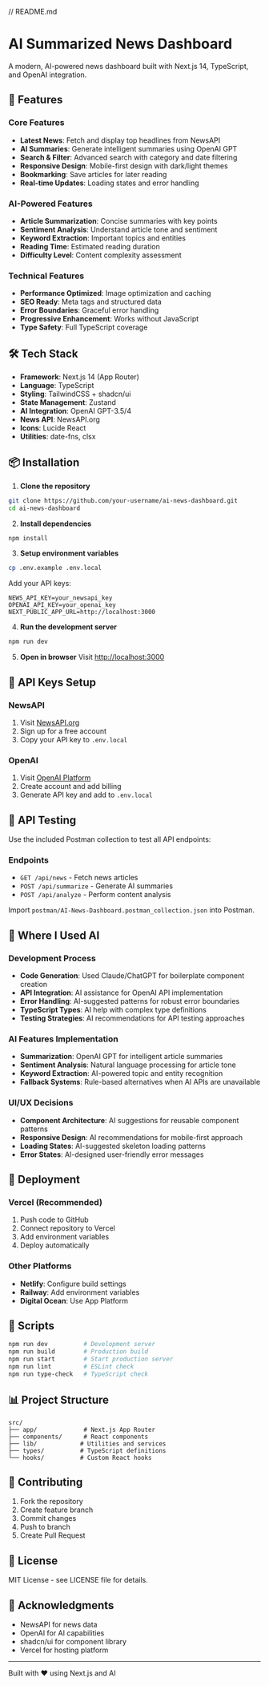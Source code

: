 
// README.md
# AI Summarized News Dashboard

A modern, AI-powered news dashboard built with Next.js 14, TypeScript, and OpenAI integration.

## 🚀 Features

### Core Features
- **Latest News**: Fetch and display top headlines from NewsAPI
- **AI Summaries**: Generate intelligent summaries using OpenAI GPT
- **Search & Filter**: Advanced search with category and date filtering
- **Responsive Design**: Mobile-first design with dark/light themes
- **Bookmarking**: Save articles for later reading
- **Real-time Updates**: Loading states and error handling

### AI-Powered Features
- **Article Summarization**: Concise summaries with key points
- **Sentiment Analysis**: Understand article tone and sentiment
- **Keyword Extraction**: Important topics and entities
- **Reading Time**: Estimated reading duration
- **Difficulty Level**: Content complexity assessment

### Technical Features
- **Performance Optimized**: Image optimization and caching
- **SEO Ready**: Meta tags and structured data
- **Error Boundaries**: Graceful error handling
- **Progressive Enhancement**: Works without JavaScript
- **Type Safety**: Full TypeScript coverage

## 🛠️ Tech Stack

- **Framework**: Next.js 14 (App Router)
- **Language**: TypeScript
- **Styling**: TailwindCSS + shadcn/ui
- **State Management**: Zustand
- **AI Integration**: OpenAI GPT-3.5/4
- **News API**: NewsAPI.org
- **Icons**: Lucide React
- **Utilities**: date-fns, clsx

## 📦 Installation

1. **Clone the repository**
```bash
git clone https://github.com/your-username/ai-news-dashboard.git
cd ai-news-dashboard
```

2. **Install dependencies**
```bash
npm install
```

3. **Setup environment variables**
```bash
cp .env.example .env.local
```

Add your API keys:
```env
NEWS_API_KEY=your_newsapi_key
OPENAI_API_KEY=your_openai_key
NEXT_PUBLIC_APP_URL=http://localhost:3000
```

4. **Run the development server**
```bash
npm run dev
```

5. **Open in browser**
Visit [http://localhost:3000](http://localhost:3000)

## 🔑 API Keys Setup

### NewsAPI
1. Visit [NewsAPI.org](https://newsapi.org)
2. Sign up for a free account
3. Copy your API key to `.env.local`

### OpenAI
1. Visit [OpenAI Platform](https://platform.openai.com)
2. Create account and add billing
3. Generate API key and add to `.env.local`

## 🧪 API Testing

Use the included Postman collection to test all API endpoints:

### Endpoints
- `GET /api/news` - Fetch news articles
- `POST /api/summarize` - Generate AI summaries
- `POST /api/analyze` - Perform content analysis

Import `postman/AI-News-Dashboard.postman_collection.json` into Postman.

## 🎨 Where I Used AI

### Development Process
- **Code Generation**: Used Claude/ChatGPT for boilerplate component creation
- **API Integration**: AI assistance for OpenAI API implementation
- **Error Handling**: AI-suggested patterns for robust error boundaries
- **TypeScript Types**: AI help with complex type definitions
- **Testing Strategies**: AI recommendations for API testing approaches

### AI Features Implementation
- **Summarization**: OpenAI GPT for intelligent article summaries
- **Sentiment Analysis**: Natural language processing for article tone
- **Keyword Extraction**: AI-powered topic and entity recognition
- **Fallback Systems**: Rule-based alternatives when AI APIs are unavailable

### UI/UX Decisions
- **Component Architecture**: AI suggestions for reusable component patterns
- **Responsive Design**: AI recommendations for mobile-first approach
- **Loading States**: AI-suggested skeleton loading patterns
- **Error States**: AI-designed user-friendly error messages

## 📱 Deployment

### Vercel (Recommended)
1. Push code to GitHub
2. Connect repository to Vercel
3. Add environment variables
4. Deploy automatically

### Other Platforms
- **Netlify**: Configure build settings
- **Railway**: Add environment variables
- **Digital Ocean**: Use App Platform

## 🔧 Scripts

```bash
npm run dev          # Development server
npm run build        # Production build
npm run start        # Start production server
npm run lint         # ESLint check
npm run type-check   # TypeScript check
```

## 📊 Project Structure

```
src/
├── app/             # Next.js App Router
├── components/      # React components
├── lib/            # Utilities and services
├── types/          # TypeScript definitions
└── hooks/          # Custom React hooks
```

## 🤝 Contributing

1. Fork the repository
2. Create feature branch
3. Commit changes
4. Push to branch
5. Create Pull Request

## 📄 License

MIT License - see LICENSE file for details.

## 🙏 Acknowledgments

- NewsAPI for news data
- OpenAI for AI capabilities
- shadcn/ui for component library
- Vercel for hosting platform

---

Built with ❤️ using Next.js and AI